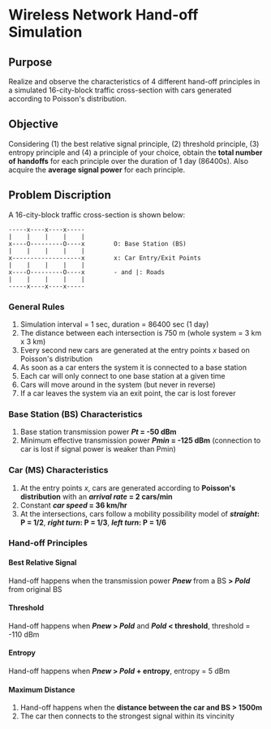 # Wireless Network Hand-off Simulation
## Purpose
Realize and observe the characteristics of 4 different hand-off principles in a simulated 16-city-block traffic cross-section with cars generated according to Poisson's distribution.
## Objective
Considering (1) the best relative signal principle, (2) threshold principle, (3) entropy principle and (4) a principle of your choice, obtain the **total number of handoffs** for each principle over the duration of 1 day (86400s). Also acquire the **average signal power** for each principle.
## Problem Discription
A 16-city-block traffic cross-section is shown below:

    -----x----x----x-----
    |    |    |    |    |
    x----O---------O----x        O: Base Station (BS)
    |    |    |    |    |
    x-------------------x        x: Car Entry/Exit Points
    |    |    |    |    |
    x----O---------O----x        - and |: Roads
    |    |    |    |    |
    -----x----x----x-----

### General Rules
1. Simulation interval = 1 sec, duration = 86400 sec (1 day)
2. The distance between each intersection is 750 m (whole system = 3 km x 3 km)
2. Every second new cars are generated at the entry points *x* based on Poisson's distribution
3. As soon as a car enters the system it is connected to a base station
4. Each car will only connect to one base station at a given time
5. Cars will move around in the system (but never in reverse)
6. If a car leaves the system via an exit point, the car is lost forever

### Base Station (BS) Characteristics
1. Base station transmission power **_Pt_ = -50 dBm**
2. Minimum effective transmission power **_Pmin_ = -125 dBm** (connection to car is lost if signal power is weaker than Pmin)

### Car (MS) Characteristics
1. At the entry points *x*, cars are generated according to **Poisson's distribution** with an **_arrival rate_ = 2 cars/min**
2. Constant **_car speed_ = 36 km/hr**
3. At the intersections, cars follow a mobility possibility model of **_straight_: P = 1/2**, **_right turn_: P = 1/3**, **_left turn_: P = 1/6**

### Hand-off Principles
#### Best Relative Signal
Hand-off happens when the transmission power **_Pnew_** from a BS **> _Pold_** from original BS
#### Threshold
Hand-off happens when **_Pnew_ > _Pold_** and **_Pold_ < threshold**, threshold = -110 dBm
#### Entropy
Hand-off happens when **_Pnew_ > _Pold_ + entropy**, entropy = 5 dBm
#### Maximum Distance
1. Hand-off happens when the **distance between the car and BS > 1500m**
2. The car then connects to the strongest signal within its vincinity

